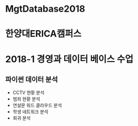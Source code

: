 # MgtDatabase2018
# 한양대ERICA캠퍼스
# 2018-1 경영과 데이터 베이스 수업
## 파이썬 데이터 분석
- CCTV 현황 분석
- 범죄 현황 분석
- 연설문 워드 클라우드 분석
- 학생 네트워크 분석
- 회귀 분석
